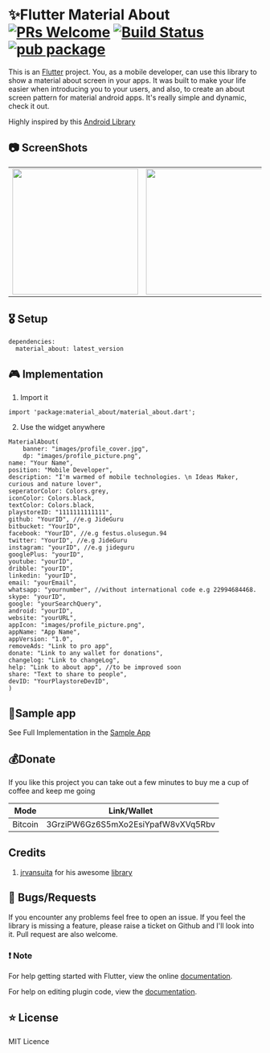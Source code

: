 # ✨Flutter ‍Material About [![PRs Welcome](https://img.shields.io/badge/PRs-welcome-brightgreen.svg?style=flat-square)](http://makeapullrequest.com) [![Build Status](https://travis-ci.com/JideGuru/material-about.svg?branch=master)](https://travis-ci.com/JideGuru/material-about) [![pub package](https://img.shields.io/pub/v/material_about.svg)](https://pub.dartlang.org/packages/material_about)
This is an [Flutter](http://www.flutter.io) project. You, as a mobile developer, can use this library to show a material about screen in your apps. It was built to make your life easier when introducing you to your users, and also, to create an about screen pattern for material android apps. It's really simple and dynamic, check it out.

Highly inspired by this [Android Library](https://github.com/jrvansuita/MaterialAbout)


## 📷 ScreenShots
<table>
  <tr>
    <td align="center">
      <img src="screenshots/1.jpg" width="250px">
    </td>
    <td align="center">
      <img src="screenshots/2.jpg" width="250px">
    </td>
    <td align="center">
      <img src="screenshots/3.jpg" width="250px">
    </td>
  </tr>
</table>

## 🎖 Setup
```
dependencies:
  material_about: latest_version
```

## 🎮 Implementation

1. Import it
```
import 'package:material_about/material_about.dart';
```


2. Use the widget anywhere

```
MaterialAbout(
    banner: "images/profile_cover.jpg",
    dp: "images/profile_picture.png",
name: "Your Name",
position: "Mobile Developer",
description: "I'm warmed of mobile technologies. \n Ideas Maker, curious and nature lover",
seperatorColor: Colors.grey,
iconColor: Colors.black,
textColor: Colors.black,
playstoreID: "1111111111111",
github: "YourID", //e.g JideGuru
bitbucket: "YourID",
facebook: "YourID", //e.g festus.olusegun.94
twitter: "YourID", //e.g JideGuru
instagram: "yourID", //e.g jideguru
googlePlus: "yourID",
youtube: "yourID",
dribble: "yourID",
linkedin: "yourID",
email: "yourEmail",
whatsapp: "yournumber", //without international code e.g 22994684468.
skype: "yourID",
google: "yourSearchQuery",
android: "yourID",
website: "yourURL",
appIcon: "images/profile_picture.png",
appName: "App Name",
appVersion: "1.0",
removeAds: "Link to pro app",
donate: "Link to any wallet for donations",
changelog: "Link to changeLog",
help: "Link to about app", //to be improved soon
share: "Text to share to people",
devID: "YourPlaystoreDevID",
)
```

## 📱Sample app
See Full Implementation in the [Sample App](https://github.com/JideGuru/material-about/tree/master/example)


## 💰Donate

If you like this project you can take out a few minutes to buy me a cup of coffee and keep me going

| Mode | Link/Wallet|
| ------| ------------|
| Bitcoin | 3GrziPW6Gz6S5mXo2EsiYpafW8vXVq5Rbv|

## Credits
1. [jrvansuita](https://github.com/jrvansuita) for his awesome [library](https://github.com/jrvansuita/MaterialAbout)

## 🐛 Bugs/Requests

If you encounter any problems feel free to open an issue. If you feel the library is
missing a feature, please raise a ticket on Github and I'll look into it.
Pull request are also welcome.

### ❗️ Note

For help getting started with Flutter, view the online
[documentation](https://flutter.io/).

For help on editing plugin code, view the [documentation](https://flutter.io/platform-plugins/#edit-code).

## ⭐️ License
MIT Licence